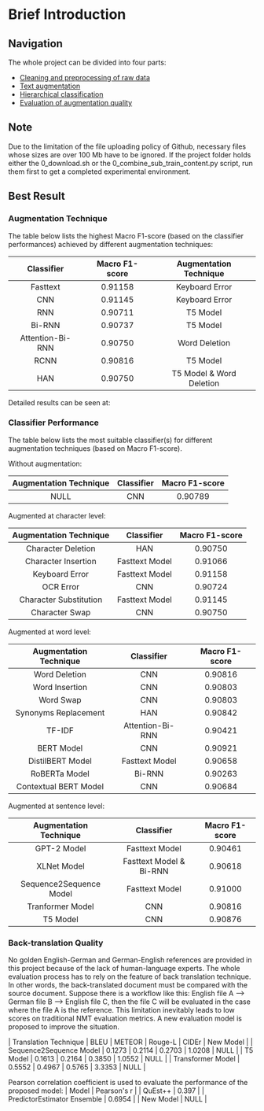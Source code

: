 # Brief Introduction

<a name="_overview"></a>

## Navigation
The whole project can be divided into four parts:

* [Cleaning and preprocessing of raw data](1_data_preprocessing/README.md)
* [Text augmentation](2_text_augmentation/README.md)
* [Hierarchical classification](3_hierarchical_classification/README.md)
* [Evaluation of augmentation quality](4_quality_evaluation/README.md)


<a name="_note"></a>

## Note
Due to the limitation of the file uploading policy of Github, necessary files whose sizes are over 100 Mb have to be ignored. If the project folder holds either the 0_download.sh or the 0_combine_sub_train_content.py script, run them first to get a completed experimental environment.


<a name="_best_result"></a>

## Best Result

### Augmentation Technique

The table below lists the highest Macro F1-score (based on the classifier performances) achieved by different augmentation techniques: 

| Classifier | Macro F1-score | Augmentation Technique |
| :----: | :----: | :----: | 
| Fasttext | 0.91158 | Keyboard Error |
| CNN | 0.91145 | Keyboard Error |
| RNN | 0.90711 | T5 Model |
| Bi-RNN | 0.90737 | T5 Model |
| Attention-Bi-RNN | 0.90750 | Word Deletion |
| RCNN | 0.90816 | T5 Model |
| HAN | 0.90750 | T5 Model & Word Deletion |

Detailed results can be seen at: 


### Classifier Performance
The table below lists the most suitable classifier(s) for different augmentation techniques (based on Macro F1-score).

Without augmentation:

Augmentation Technique | Classifier | Macro F1-score |
| :----: | :----: | :----: | 
| NULL | CNN | 0.90789 |


Augmented at character level:

Augmentation Technique | Classifier | Macro F1-score |
| :----: | :----: | :----: | 
| Character Deletion | HAN | 0.90750 |
| Character Insertion | Fasttext Model | 0.91066 |
| Keyboard Error | Fasttext Model | 0.91158 |
| OCR Error | CNN | 0.90724 |
| Character Substitution | Fasttext Model | 0.91145 |
| Character Swap | CNN | 0.90750 |


Augmented at word level:

Augmentation Technique | Classifier | Macro F1-score |
| :----: | :----: | :----: | 
| Word Deletion | CNN | 0.90816 |
| Word Insertion | CNN | 0.90803 |
| Word Swap | CNN | 0.90803 |
| Synonyms Replacement | HAN | 0.90842 |
| TF-IDF | Attention-Bi-RNN | 0.90421 |
| BERT Model | CNN | 0.90921 |
| DistilBERT Model | Fasttext Model | 0.90658 |
| RoBERTa Model | Bi-RNN | 0.90263 |
| Contextual BERT Model | CNN | 0.90684 |


Augmented at sentence level:

Augmentation Technique | Classifier | Macro F1-score |
| :----: | :----: | :----: | 
| GPT-2 Model | Fasttext Model | 0.90461 |
| XLNet Model | Fasttext Model & Bi-RNN | 0.90618 |
| Sequence2Sequence Model | Fasttext Model | 0.91000 |
| Tranformer Model | CNN | 0.90816 |
| T5 Model | CNN | 0.90876 |


### Back-translation Quality

No golden English-German and German-English references are provided in this project because of the lack of human-language experts. The whole evaluation process has to rely on the feature of back translation technique. In other words, the back-translated document must be compared with the source document. Suppose there is a workflow like this: English file A --> German file B --> English file C, then the file C will be evaluated in the case where the file A is the reference. This limitation inevitably leads to low scores on traditional NMT evaluation metrics. A new evaluation model is proposed to improve the situation.

| Translation Technique | BLEU | METEOR | Rouge-L | CIDEr | New Model |
| Sequence2Sequence Model | 0.1273 | 0.2114 | 0.2703 | 1.0208 | NULL |
| T5 Model | 0.1613 | 0.2164 | 0.3850 | 1.0552 | NULL |
| Transformer Model | 0.5552 | 0.4967 | 0.5765 | 3.3353 | NULL |


Pearson correlation coefficient is used to evaluate the performance of the proposed model:
| Model | Pearson's r |
| QuEst++ | 0.397 |
| PredictorEstimator Ensemble | 0.6954 |
| New Model | NULL |

